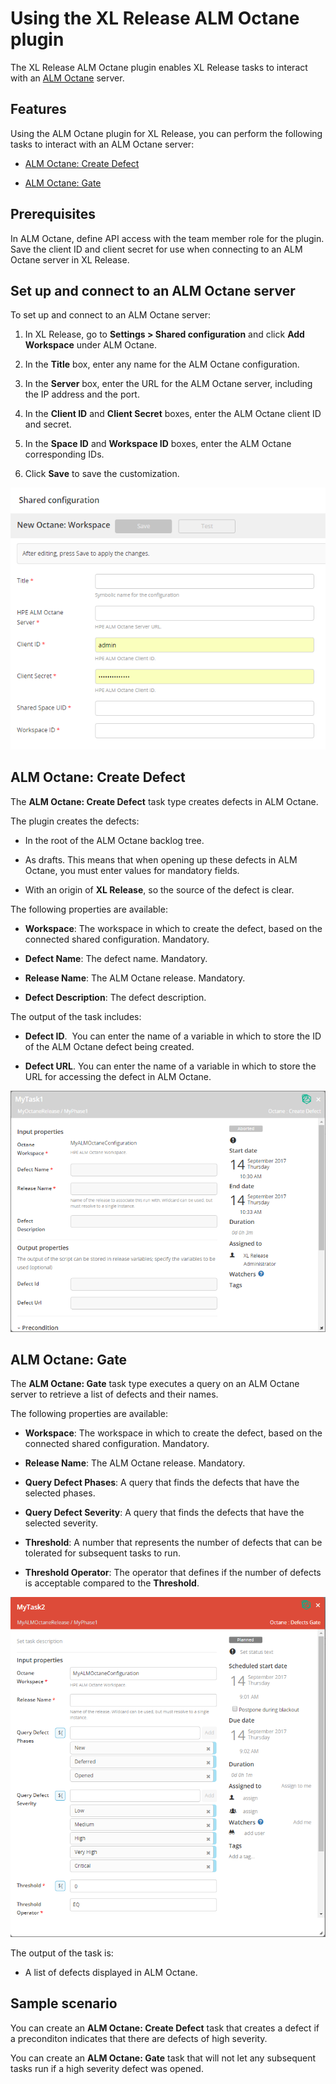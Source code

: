 # Using the XL Release ALM Octane plugin

The XL Release ALM Octane plugin enables XL Release tasks to interact with an [ALM Octane](https://software.microfocus.com/en-us/software/alm-octane) server.

## Features

Using the ALM Octane plugin for XL Release, you can perform the following tasks to interact with an ALM Octane server:

*   [ALM Octane: Create Defect](#Add)

*   [ALM Octane: Gate](#Query)

## Prerequisites

In ALM Octane, define API access with the team member role for the plugin. Save the client ID and client secret for use when connecting to an ALM Octane server in XL Release.

## Set up and connect to an ALM Octane server

To set up and connect to an ALM Octane server:

1.  In XL Release, go to **Settings > Shared configuration** and click **Add Workspace** under ALM Octane.

2.  In the **Title** box, enter any name for the ALM Octane configuration.

3.  In the **Server** box, enter the URL for the ALM Octane server, including the IP address and the port.

4.  In the **Client ID** and **Client Secret** boxes, enter the ALM Octane client ID and secret.

5.  In the **Space ID** and **Workspace ID** boxes, enter the ALM Octane corresponding IDs.

6.  Click **Save** to save the customization.

![](images/XLRel-new-workspace.png)

## **ALM Octane: Create Defect**

The **ALM Octane: Create Defect** task type creates defects in ALM Octane.

The plugin creates the defects: 

*   In the root of the ALM Octane backlog tree.

*   As drafts. This means that when opening up these defects in ALM Octane, you must enter values for mandatory fields.

*   With an origin of **XL Release**, so the source of the defect is clear.

The following properties are available:

*   **Workspace**: The workspace in which to create the defect, based on the connected shared configuration. Mandatory.

*   **Defect Name**: The defect name. Mandatory.

*   **Release Name**: The ALM Octane release. Mandatory.

*   **Defect Description**: The defect description.

The output of the task includes: 

*   **Defect ID**.  You can enter the name of a variable in which to store the ID of the ALM Octane defect being created.

*   **Defect URL**. You can enter the name of a variable in which to store the URL for accessing the defect in ALM Octane.

![](images/XLRel-edit-task.png)

## ALM Octane: Gate

The **ALM Octane: Gate** task type executes a query on an ALM Octane server to retrieve a list of defects and their names.

The following properties are available:

*   **Workspace**: The workspace in which to create the defect, based on the connected shared configuration. Mandatory.

*   **Release Name**: The ALM Octane release. Mandatory.

*   **Query Defect Phases**: A query that finds the defects that have the selected phases.

*   **Query Defect Severity**: A query that finds the defects that have the selected severity.

*   **Threshold**: A number that represents the number of defects that can be tolerated for subsequent tasks to run.

*   **Threshold Operator**: The operator that defines if the number of defects is acceptable compared to the **Threshold**.

![](images/XLRel-edit-gate.png)

The output of the task is:

*   A list of defects displayed in ALM Octane.


## Sample scenario

You can create an **ALM Octane: Create Defect** task that creates a defect if a preconditon indicates that there are defects of high severity.

You can create an **ALM Octane: Gate** task that will not let any subsequent tasks run if a high severity defect was opened.
